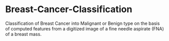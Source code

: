 # Breast-Cancer-Classification
Classification of Breast Cancer into Malignant or Benign type on the basis of computed features from a digitized image of a fine needle aspirate (FNA) of a breast mass.
